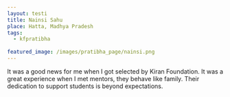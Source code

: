 ```yaml
---
layout: testi
title: Nainsi Sahu
place: Hatta, Madhya Pradesh
tags:
  - kfpratibha
  
featured_image: /images/pratibha_page/nainsi.png
---
```

It was a good news for me when I got selected by Kiran Foundation. 
It was a great experience when I met mentors, they behave like family. 
Their dedication to support students is beyond expectations.